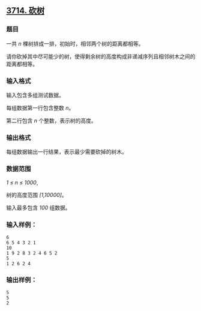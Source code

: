 ## [3714. 砍树](https://www.acwing.com/problem/content/3717/)

### 题目

一共 *n* 棵树排成一排，初始时，相邻两个树的距离都相等。

请你砍掉其中尽可能少的树，使得剩余树的高度构成非递减序列且相邻树木之间的距离都相等。

### 输入格式

输入包含多组测试数据。

每组数据第一行包含整数 *n*。

第二行包含 *n* 个整数，表示树的高度。

### 输出格式

每组数据输出一行结果，表示最少需要砍掉的树木。

### 数据范围

*1 ≤ n ≤ 1000*,

树的高度范围 *[1,10000]*。

输入最多包含 *100* 组数据。

### 输入样例：

```
6
6 5 4 3 2 1
10
1 9 2 8 3 2 4 6 5 2
5
1 2 6 2 4
```

### 输出样例：

```
5
5
2
```
